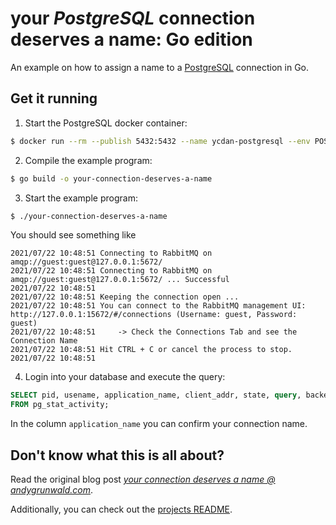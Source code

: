 # your _PostgreSQL_ connection deserves a name: Go edition

An example on how to assign a name to a [PostgreSQL](https://www.postgresql.org/) connection in Go.

## Get it running

1. Start the PostgreSQL docker container:
```sh
$ docker run --rm --publish 5432:5432 --name ycdan-postgresql --env POSTGRES_USER=postgres --env POSTGRES_PASSWORD=postgrespassword --detach postgres:13.3
```

2. Compile the example program:
```sh
$ go build -o your-connection-deserves-a-name
```

3. Start the example program:
```sh
$ ./your-connection-deserves-a-name
```

You should see something like

```
2021/07/22 10:48:51 Connecting to RabbitMQ on amqp://guest:guest@127.0.0.1:5672/
2021/07/22 10:48:51 Connecting to RabbitMQ on amqp://guest:guest@127.0.0.1:5672/ ... Successful
2021/07/22 10:48:51
2021/07/22 10:48:51 Keeping the connection open ...
2021/07/22 10:48:51 You can connect to the RabbitMQ management UI: http://127.0.0.1:15672/#/connections (Username: guest, Password: guest)
2021/07/22 10:48:51 	-> Check the Connections Tab and see the Connection Name
2021/07/22 10:48:51 Hit CTRL + C or cancel the process to stop.
2021/07/22 10:48:51
```

4. Login into your database and execute the query:
```sql
SELECT pid, usename, application_name, client_addr, state, query, backend_type
FROM pg_stat_activity;
```

In the column `application_name` you can confirm your connection name.

## Don't know what this is all about?

Read the original blog post [_your connection deserves a name @ andygrunwald.com_](https://andygrunwald.com/blog/your-connection-deserves-a-name/ "Article your connection deserves a name at Andy Grunwalds blog").

Additionally, you can check out the [projects README](https://github.com/andygrunwald/your-connection-deserves-a-name#readme).